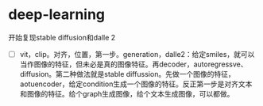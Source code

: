 # deep-learning
开始复现stable diffusion和dalle 2

   - [ ] vit，clip。对齐，位置，第一步。generation，dalle2：给定smiles，就可以当作图像的特征，但未必是真的图像特征。再decoder，autoregressve、diffusion。第二种做法就是stable diffussion。先做一个图像的特征，aotuencoder，给定condition生成一个图像的特征。反正第一步是对齐文本和图像的特征。给个graph生成图像，给个文本生成图像，可以都做。